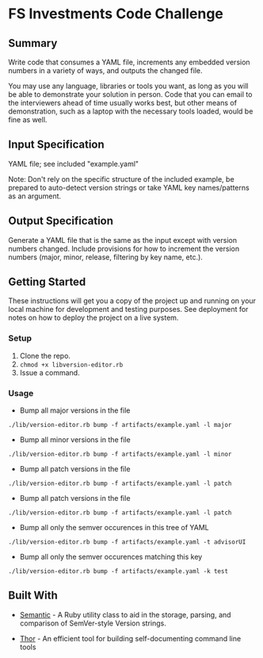 # FS Investments Code Challenge

## Summary

Write code that consumes a YAML file, increments any embedded version
numbers in a variety of ways, and outputs the changed file.

You may use any language, libraries or tools you want, as long as you will be
able to demonstrate your solution in person. Code that you can email to the
interviewers ahead of time usually works best, but other means of
demonstration, such as a laptop with the necessary tools loaded, would be fine
as well.

## Input Specification

YAML file; see included "example.yaml"

Note: Don't rely on the specific structure of the included example, be
prepared to auto-detect version strings or take YAML key names/patterns
as an argument.

## Output Specification

Generate a YAML file that is the same as the input
except with version numbers changed. Include provisions for how to
increment the version numbers (major, minor, release, filtering by key
name, etc.).

## Getting Started

These instructions will get you a copy of the project up and running on your local machine for development and testing purposes. See deployment for notes on how to deploy the project on a live system.

### Setup

1. Clone the repo.
2. `chmod +x libversion-editor.rb`
3. Issue a command.

### Usage

* Bump all major versions in the file
```
./lib/version-editor.rb bump -f artifacts/example.yaml -l major
```

* Bump all minor versions in the file
```
./lib/version-editor.rb bump -f artifacts/example.yaml -l minor
```

* Bump all patch versions in the file
```
./lib/version-editor.rb bump -f artifacts/example.yaml -l patch
```

* Bump all patch versions in the file
```
./lib/version-editor.rb bump -f artifacts/example.yaml -l patch
```

* Bump all only the semver occurences in this tree of YAML
```
./lib/version-editor.rb bump -f artifacts/example.yaml -t advisorUI
```

* Bump all only the semver occurences matching this key
```
./lib/version-editor.rb bump -f artifacts/example.yaml -k test
```


## Built With

* [Semantic](https://github.com/jlindsey/semantic) - A Ruby utility class to aid in the storage, parsing, and comparison of SemVer-style Version strings.

* [Thor](https://github.com/khuda/thor) - An efficient tool for building self-documenting command line tools

